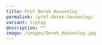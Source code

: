 ```yaml
---
title: Prof Derek Hausenloy
permalink: /prof-derek-hausenloy/
variant: tiptap
description: ""
image: /images/Derek_Hausenloy.jpg
---
```


